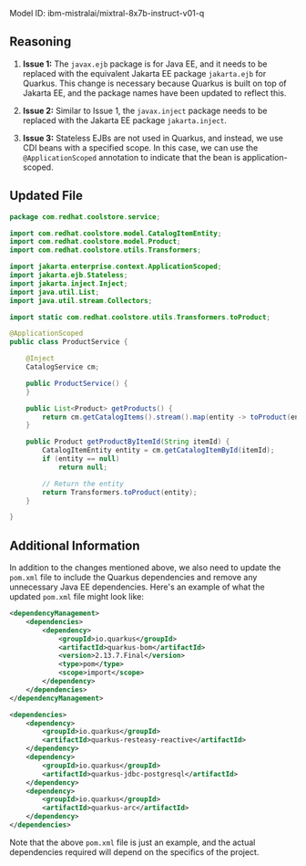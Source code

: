 Model ID: ibm-mistralai/mixtral-8x7b-instruct-v01-q

## Reasoning

1. **Issue 1:** The `javax.ejb` package is for Java EE, and it needs to be replaced with the equivalent Jakarta EE package `jakarta.ejb` for Quarkus. This change is necessary because Quarkus is built on top of Jakarta EE, and the package names have been updated to reflect this.

2. **Issue 2:** Similar to Issue 1, the `javax.inject` package needs to be replaced with the Jakarta EE package `jakarta.inject`.

3. **Issue 3:** Stateless EJBs are not used in Quarkus, and instead, we use CDI beans with a specified scope. In this case, we can use the `@ApplicationScoped` annotation to indicate that the bean is application-scoped.

## Updated File

```java
package com.redhat.coolstore.service;

import com.redhat.coolstore.model.CatalogItemEntity;
import com.redhat.coolstore.model.Product;
import com.redhat.coolstore.utils.Transformers;

import jakarta.enterprise.context.ApplicationScoped;
import jakarta.ejb.Stateless;
import jakarta.inject.Inject;
import java.util.List;
import java.util.stream.Collectors;

import static com.redhat.coolstore.utils.Transformers.toProduct;

@ApplicationScoped
public class ProductService {

    @Inject
    CatalogService cm;

    public ProductService() {
    }

    public List<Product> getProducts() {
        return cm.getCatalogItems().stream().map(entity -> toProduct(entity)).collect(Collectors.toList());
    }

    public Product getProductByItemId(String itemId) {
        CatalogItemEntity entity = cm.getCatalogItemById(itemId);
        if (entity == null)
            return null;

        // Return the entity
        return Transformers.toProduct(entity);
    }

}
```

## Additional Information

In addition to the changes mentioned above, we also need to update the `pom.xml` file to include the Quarkus dependencies and remove any unnecessary Java EE dependencies. Here's an example of what the updated `pom.xml` file might look like:

```xml
<dependencyManagement>
    <dependencies>
        <dependency>
            <groupId>io.quarkus</groupId>
            <artifactId>quarkus-bom</artifactId>
            <version>2.13.7.Final</version>
            <type>pom</type>
            <scope>import</scope>
        </dependency>
    </dependencies>
</dependencyManagement>

<dependencies>
    <dependency>
        <groupId>io.quarkus</groupId>
        <artifactId>quarkus-resteasy-reactive</artifactId>
    </dependency>
    <dependency>
        <groupId>io.quarkus</groupId>
        <artifactId>quarkus-jdbc-postgresql</artifactId>
    </dependency>
    <dependency>
        <groupId>io.quarkus</groupId>
        <artifactId>quarkus-arc</artifactId>
    </dependency>
</dependencies>
```

Note that the above `pom.xml` file is just an example, and the actual dependencies required will depend on the specifics of the project.